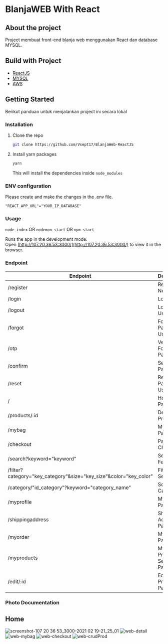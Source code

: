 # BlanjaWEB With React

## About the project

Project membuat front-end blanja web menggunakan React dan database MYSQL.

## Build with Project
* [ReactJS](https://reactjs.org/)
* [MYSQL](https://www.mysql.com/)
* [AWS](https://www.awseducate.com/)

## Getting Started
Berikut panduan untuk menjalankan project ini secara lokal
### Installation

1. Clone the repo
   ```sh
   git clone https://github.com/Vsept17/BlanjaWeb-ReactJS
   ```
2. Install yarn packages
   ```sh
   yarn
   ```
   This will install the dependencies inside `node_modules`
### ENV configuration

Please create and make the changes in the .env file.
```
"REACT_APP_URL"="YOUR_IP_DATABASE"
```
### Usage

`node index` OR `nodemon start` OR `npm start`

Runs the app in the development mode.<br>
Open [http://107.20.36.53:3000/](http://107.20.36.53:3000/) to view it in the browser.


### Endpoint

| Endpoint | Description |
| --- | --- |
| /register | Register New User |
| /login | Login User |
| /logout | Logout User |
| /forgot | Forgot Password User |
| /otp | Verif OTP Forgot Password |
| /confirm | Set New Password |
| /reset | Reset Password User |
| / | Home Pages |
| /products/:id | Detail Product |
| /mybag | My Bag Pages |
| /checkout | Pages Checkout |
| /search?keyword="keyword" | Search Feature |
| /filter?category="key_category"&size="key_size"&color="key_color" | Fiter Search |
| /category/"id_category"?keyword="category_name" | Sort By Category |
| /myprofile | My Profile Pages |
| /shippingaddress | Shipping Address Pages |
| /myorder | My Order Pages |
| /myproducts | My Products Seller Pages |
| /edit/:id | Edit Product Pages |

### Photo Documentation
## Home
![screenshot-107 20 36 53_3000-2021 02 19-21_25_01](https://user-images.githubusercontent.com/52094775/108523682-c9eed980-7300-11eb-9c88-b35eb828aa4f.png)
![web-detail](https://user-images.githubusercontent.com/52094775/108524059-3669d880-7301-11eb-81f4-b4c0595f6328.png)
![web-mybag](https://user-images.githubusercontent.com/52094775/108524082-3c5fb980-7301-11eb-9f68-75e907a6fcf9.png)
![web-checkout](https://user-images.githubusercontent.com/52094775/108524098-41246d80-7301-11eb-84b3-dc7be5a64e38.png)
![web-crudProd](https://user-images.githubusercontent.com/52094775/108524108-441f5e00-7301-11eb-8ca1-7dc4171fc748.png)

